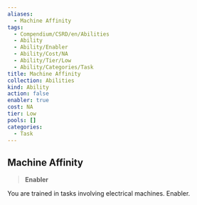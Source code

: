 ```yaml
---
aliases:
  - Machine Affinity
tags:
  - Compendium/CSRD/en/Abilities
  - Ability
  - Ability/Enabler
  - Ability/Cost/NA
  - Ability/Tier/Low
  - Ability/Categories/Task
title: Machine Affinity
collection: Abilities
kind: Ability
action: false
enabler: true
cost: NA
tier: Low
pools: []
categories:
  - Task
---
```

## Machine Affinity  
>**Enabler**
  
You are trained in tasks involving electrical machines. Enabler.